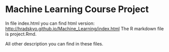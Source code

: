 Machine Learning Course Project
===============================

In file index.html you can find html version: http://hradskyo.github.io/Machine_Learning/index.html
The R markdown file is project.Rmd.

All other description you can find in these files.

